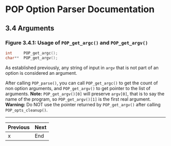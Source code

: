 # POP Option Parser Documentation

## 3.4 Arguments

### **Figure 3.4.1: Usage of `POP_get_argc()` and `POP_get_argv()`**
```c
int		POP_get_argc();
char**	POP_get_argv();
```

As established previously, any string of input in `argv` that is not part of an option is considered an argument.

After calling `POP_parse()`, you can call `POP_get_argc()` to get the count of non option arguments, and `POP_get_argv()` to get pointer to the list of arguments.
**Note:** `POP_get_argv()[0]` will preserve `argv[0]`, that is to say the name of the program, so `POP_get_argv()[1]` is the first real argument.
**Warning:** Do NOT use the pointer returned by `POP_get_argv()` after calling `POP_opts_cleanup()`.

---

Previous	          | Next
--------------------- | --------------------------------------------------
x                     | End 